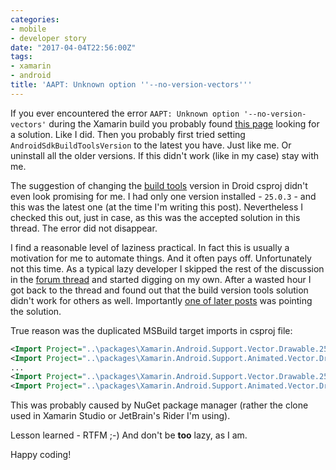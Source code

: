 ```yaml
---
categories:
- mobile
- developer story
date: "2017-04-04T22:56:00Z"
tags:
- xamarin
- android
title: 'AAPT: Unknown option ''--no-version-vectors'''
---
```


If you ever encountered the error `AAPT: Unknown option '--no-version-vectors'` during the Xamarin build you probably found [this page](https://forums.xamarin.com/discussion/63482/aapt-error-unknown-option-no-version-vectors) looking for a solution. Like I did. Then you probably first tried setting `AndroidSdkBuildToolsVersion` to the latest you have. Just like me. Or uninstall all the older versions. If this didn't work (like in my case) stay with me.

The suggestion of changing the [build tools](https://developer.xamarin.com/guides/android/under_the_hood/build_process/#AndroidSdkBuildToolsVersion) version in Droid csproj didn't even look promising for me. I had only one version installed - `25.0.3` - and this was the latest one (at the time I'm writing this post). Nevertheless I checked this out, just in case, as this was the accepted solution in this thread. The error did not disappear.

I find a reasonable level of laziness practical. In fact this is usually a motivation for me to automate things. And it often pays off. Unfortunately not this time. As a typical lazy developer I skipped the rest of the discussion in the [forum thread](https://forums.xamarin.com/discussion/63482/aapt-error-unknown-option-no-version-vectors) and started digging on my own. After a wasted hour I got back to the thread and found out that the build version tools solution didn't work for others as well. Importantly [one of later posts](https://forums.xamarin.com/discussion/comment/201553/#Comment_201553) was pointing the solution.

True reason was the duplicated MSBuild target imports in csproj file:

```xml
<Import Project="..\packages\Xamarin.Android.Support.Vector.Drawable.25.1.0\build\MonoAndroid70\Xamarin.Android.Support.Vector.Drawable.targets" Condition="Exists('..\packages\Xamarin.Android.Support.Vector.Drawable.25.1.0\build\MonoAndroid70\Xamarin.Android.Support.Vector.Drawable.targets')" />
<Import Project="..\packages\Xamarin.Android.Support.Animated.Vector.Drawable.25.1.0\build\MonoAndroid70\Xamarin.Android.Support.Animated.Vector.Drawable.targets" Condition="Exists('..\packages\Xamarin.Android.Support.Animated.Vector.Drawable.25.1.0\build\MonoAndroid70\Xamarin.Android.Support.Animated.Vector.Drawable.targets')" />
...
<Import Project="..\packages\Xamarin.Android.Support.Vector.Drawable.25.1.1\build\MonoAndroid70\Xamarin.Android.Support.Vector.Drawable.targets" />
<Import Project="..\packages\Xamarin.Android.Support.Animated.Vector.Drawable.25.1.1\build\MonoAndroid70\Xamarin.Android.Support.Animated.Vector.Drawable.targets" />
```

This was probably caused by NuGet package manager (rather the clone used in Xamarin Studio or JetBrain's Rider I'm using).

Lesson learned - RTFM ;-) And don't be **too** lazy, as I am.

Happy coding!
